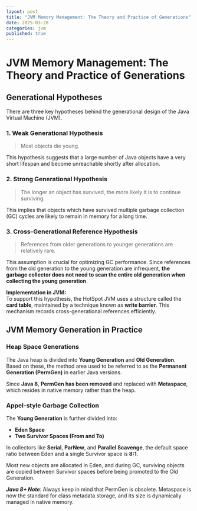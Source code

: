 ```yaml
---
layout: post
title: "JVM Memory Management: The Theory and Practice of Generations"
date: 2025-03-28
categories: jvm
published: true
---
```


# JVM Memory Management: The Theory and Practice of Generations

## Generational Hypotheses
There are three key hypotheses behind the generational design of the Java Virtual Machine (JVM).

### 1. Weak Generational Hypothesis
> Most objects die young.

This hypothesis suggests that a large number of Java objects have a very short lifespan and become unreachable shortly after allocation.

### 2. Strong Generational Hypothesis
> The longer an object has survived, the more likely it is to continue surviving.

This implies that objects which have survived multiple garbage collection (GC) cycles are likely to remain in memory for a long time.

### 3. Cross-Generational Reference Hypothesis
> References from older generations to younger generations are relatively rare.

This assumption is crucial for optimizing GC performance. Since references from the old generation to the young generation are infrequent, **the garbage collector does not need to scan the entire old generation when collecting the young generation**.

**Implementation in JVM:**  
To support this hypothesis, the HotSpot JVM uses a structure called the **card table**, maintained by a technique known as **write barrier**. This mechanism records cross-generational references efficiently.

## JVM Memory Generation in Practice

### Heap Space Generations

The Java heap is divided into **Young Generation** and **Old Generation**. Based on these, the method area used to be referred to as the **Permanent Generation (PermGen)** in earlier Java versions.

Since **Java 8**, **PermGen has been removed** and replaced with **Metaspace**, which resides in native memory rather than the heap.

### Appel-style Garbage Collection

The **Young Generation** is further divided into:
- **Eden Space**
- **Two Survivor Spaces (From and To)**

In collectors like **Serial**, **ParNew**, and **Parallel Scavenge**, the default space ratio between Eden and a single Survivor space is **8:1**.

Most new objects are allocated in Eden, and during GC, surviving objects are copied between Survivor spaces before being promoted to the Old Generation.

***Java 8+ Note***: Always keep in mind that PermGen is obsolete. Metaspace is now the standard for class metadata storage, and its size is dynamically managed in native memory.
